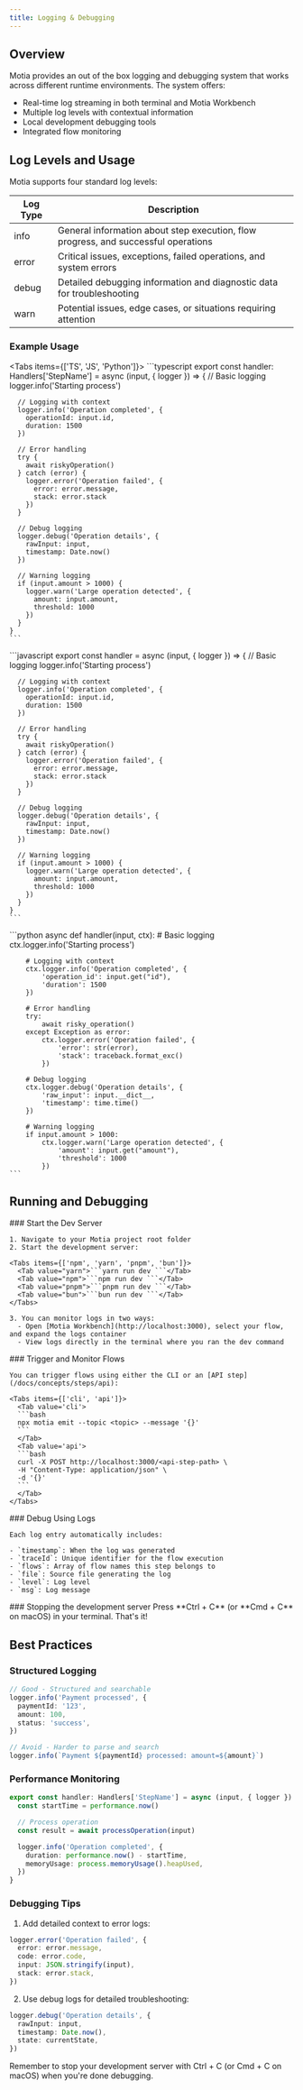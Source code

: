 ```yaml
---
title: Logging & Debugging
---
```


## Overview

Motia provides an out of the box logging and debugging system that works across different runtime environments. The system offers:

- Real-time log streaming in both terminal and Motia Workbench
- Multiple log levels with contextual information
- Local development debugging tools
- Integrated flow monitoring

## Log Levels and Usage

Motia supports four standard log levels:

| Log Type | Description                                                                        |
| -------- | ---------------------------------------------------------------------------------- |
| info     | General information about step execution, flow progress, and successful operations |
| error    | Critical issues, exceptions, failed operations, and system errors                  |
| debug    | Detailed debugging information and diagnostic data for troubleshooting             |
| warn     | Potential issues, edge cases, or situations requiring attention                    |

### Example Usage

<Tabs items={['TS', 'JS', 'Python']}>
  <Tab value='TS'>
    ```typescript
    export const handler: Handlers['StepName'] = async (input, { logger }) => {
      // Basic logging
      logger.info('Starting process')

      // Logging with context
      logger.info('Operation completed', {
        operationId: input.id,
        duration: 1500
      })

      // Error handling
      try {
        await riskyOperation()
      } catch (error) {
        logger.error('Operation failed', {
          error: error.message,
          stack: error.stack
        })
      }

      // Debug logging
      logger.debug('Operation details', {
        rawInput: input,
        timestamp: Date.now()
      })

      // Warning logging
      if (input.amount > 1000) {
        logger.warn('Large operation detected', {
          amount: input.amount,
          threshold: 1000
        })
      }
    }
    ```

  </Tab>
  <Tab value='JS'>
    ```javascript
    export const handler = async (input, { logger }) => {
      // Basic logging
      logger.info('Starting process')

      // Logging with context
      logger.info('Operation completed', {
        operationId: input.id,
        duration: 1500
      })

      // Error handling
      try {
        await riskyOperation()
      } catch (error) {
        logger.error('Operation failed', {
          error: error.message,
          stack: error.stack
        })
      }

      // Debug logging
      logger.debug('Operation details', {
        rawInput: input,
        timestamp: Date.now()
      })

      // Warning logging
      if (input.amount > 1000) {
        logger.warn('Large operation detected', {
          amount: input.amount,
          threshold: 1000
        })
      }
    }
    ```

  </Tab>
  <Tab value='Python'>
    ```python
    async def handler(input, ctx):
        # Basic logging
        ctx.logger.info('Starting process')

        # Logging with context
        ctx.logger.info('Operation completed', {
            'operation_id': input.get("id"),
            'duration': 1500
        })

        # Error handling
        try:
            await risky_operation()
        except Exception as error:
            ctx.logger.error('Operation failed', {
                'error': str(error),
                'stack': traceback.format_exc()
            })

        # Debug logging
        ctx.logger.debug('Operation details', {
            'raw_input': input.__dict__,
            'timestamp': time.time()
        })

        # Warning logging
        if input.amount > 1000:
            ctx.logger.warn('Large operation detected', {
                'amount': input.get("amount"),
                'threshold': 1000
            })
    ```
  </Tab>
</Tabs>

## Running and Debugging

<Steps>
  <Step>
    ### Start the Dev Server

    1. Navigate to your Motia project root folder
    2. Start the development server:

    <Tabs items={['npm', 'yarn', 'pnpm', 'bun']}>
      <Tab value="yarn">```yarn run dev ```</Tab>
      <Tab value="npm">```npm run dev ```</Tab>
      <Tab value="pnpm">```pnpm run dev ```</Tab>
      <Tab value="bun">```bun run dev ```</Tab>
    </Tabs>

    3. You can monitor logs in two ways:
      - Open [Motia Workbench](http://localhost:3000), select your flow, and expand the logs container
      - View logs directly in the terminal where you ran the dev command
  </Step>
  
  <Step>
    ### Trigger and Monitor Flows

    You can trigger flows using either the CLI or an [API step](/docs/concepts/steps/api):

    <Tabs items={['cli', 'api']}>
      <Tab value='cli'>
      ```bash
      npx motia emit --topic <topic> --message '{}'
      ```
      </Tab>
      <Tab value='api'>
      ```bash
      curl -X POST http://localhost:3000/<api-step-path> \
      -H "Content-Type: application/json" \
      -d '{}'
      ```
      </Tab>
    </Tabs>
  </Step>
  
  <Step>
    ### Debug Using Logs

    Each log entry automatically includes:

    - `timestamp`: When the log was generated
    - `traceId`: Unique identifier for the flow execution
    - `flows`: Array of flow names this step belongs to
    - `file`: Source file generating the log
    - `level`: Log level
    - `msg`: Log message
  </Step>
  
  <Step>
    ### Stopping the development server
    Press **Ctrl + C** (or **Cmd + C** on macOS) in your terminal. That's it!
  </Step>
</Steps>

## Best Practices

### Structured Logging

```typescript
// Good - Structured and searchable
logger.info('Payment processed', {
  paymentId: '123',
  amount: 100,
  status: 'success',
})

// Avoid - Harder to parse and search
logger.info(`Payment ${paymentId} processed: amount=${amount}`)
```

### Performance Monitoring

```typescript
export const handler: Handlers['StepName'] = async (input, { logger }) => {
  const startTime = performance.now()

  // Process operation
  const result = await processOperation(input)

  logger.info('Operation completed', {
    duration: performance.now() - startTime,
    memoryUsage: process.memoryUsage().heapUsed,
  })
}
```

### Debugging Tips

1. Add detailed context to error logs:

```typescript
logger.error('Operation failed', {
  error: error.message,
  code: error.code,
  input: JSON.stringify(input),
  stack: error.stack,
})
```

2. Use debug logs for detailed troubleshooting:

```typescript
logger.debug('Operation details', {
  rawInput: input,
  timestamp: Date.now(),
  state: currentState,
})
```

<Callout>
  Remember to stop your development server with Ctrl + C (or Cmd + C on macOS) when you're done debugging.
</Callout>
